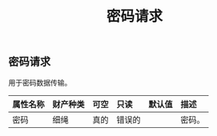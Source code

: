 ﻿---
title: 密码请求
second_title: Aspose.Cells Cloud Documen
type: docs
url: /zh/specification/model/passwordrequest/
description: Aspose.Cells 云模型规范：PasswordRequest。轻松处理 Excel 和其他电子表格文档，具有打开、生成、编辑、拆分、合并、比较和转换等功能
kwords: Excel, Office, 电子表格, Cloud REST API, 密码请求
weight: 50
---
## **密码请求**

用于密码数据传输。

|属性名称|财产种类|可空|只读|默认值|描述|
|:- |:- |:- |:- |:- |:- |
|密码|细绳|真的|错误的||密码。|

